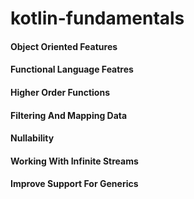 # kotlin-fundamentals

#### Object Oriented Features

#### Functional Language Featres

#### Higher Order Functions

#### Filtering And Mapping Data

#### Nullability

#### Working With Infinite Streams

#### Improve Support For Generics

